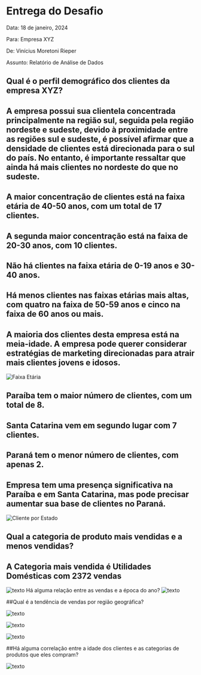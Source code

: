 # Entrega do Desafio

Data: 18 de janeiro, 2024

Para: Empresa XYZ

De: Vinícius Moretoni Rieper

Assunto: Relatório de Análise de Dados

## Qual é o perfil demográfico dos clientes da empresa XYZ?

## A empresa possui sua clientela concentrada principalmente na região sul, seguida pela região nordeste e sudeste, devido à proximidade entre as regiões sul e sudeste, é possível afirmar que a densidade de clientes está direcionada para o sul do país. No entanto, é importante ressaltar que ainda há mais clientes no nordeste do que no sudeste.

## A maior concentração de clientes está na faixa etária de 40-50 anos, com um total de 17 clientes.
## A segunda maior concentração está na faixa de 20-30 anos, com 10 clientes.
## Não há clientes na faixa etária de 0-19 anos e 30-40 anos.
## Há menos clientes nas faixas etárias mais altas, com quatro na faixa de 50-59 anos e cinco na faixa de 60 anos ou mais.
## A maioria dos clientes desta empresa está na meia-idade. A empresa pode querer considerar estratégias de marketing direcionadas para atrair mais clientes jovens e idosos.
![Faixa Etária](https://github.com/vRieper/desafio-data-analytics/blob/main/Faixa%20etaria.png?raw=true)


## Paraíba tem o maior número de clientes, com um total de 8.
## Santa Catarina vem em segundo lugar com 7 clientes.
## Paraná tem o menor número de clientes, com apenas 2.
## Empresa tem uma presença significativa na Paraíba e em Santa Catarina, mas pode precisar aumentar sua base de clientes no Paraná.

![Cliente por Estado](https://github.com/vRieper/desafio-data-analytics/blob/main/Clientes%20estado.png?raw=true)

## Qual a categoria de produto mais vendidas e a menos vendidas?

## A Categoria mais vendida é Utilidades Domésticas com 2372 vendas
![texto](https://github.com/vRieper/desafio-data-analytics/blob/main/Quantidade%20vendida%20por%20produto.png?raw=true)
Há alguma relação entre as vendas e a época do ano?
![texto](https://github.com/vRieper/desafio-data-analytics/blob/main/Vendas%20por%20mes.png?raw=true)

##Qual é a tendência de vendas por região geográfica?

![texto](https://github.com/vRieper/desafio-data-analytics/blob/main/vendas%20no%20sul.png?raw=true)

![texto](https://github.com/vRieper/desafio-data-analytics/blob/main/vendas%20no%20sudeste.png?raw=true)

![texto](https://github.com/vRieper/desafio-data-analytics/blob/main/vendas%20nordeste.png?raw=true)

##Há alguma correlação entre a idade dos clientes e as categorias de produtos que eles compram?

![texto](https://github.com/vRieper/desafio-data-analytics/blob/main/Disper%C3%A7%C3%A3o%20.png?raw=true)
